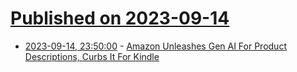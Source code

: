 # [Published on 2023-09-14](index.md)

* [2023-09-14, 23:50:00](https://slashdot.org/story/23/09/14/2149255/amazon-unleashes-gen-ai-for-product-descriptions-curbs-it-for-kindle?utm_source=rss1.0mainlinkanon&utm_medium=feed) - [Amazon Unleashes Gen AI For Product Descriptions, Curbs It For Kindle](https://slashdot.org/story/23/09/14/2149255/amazon-unleashes-gen-ai-for-product-descriptions-curbs-it-for-kindle?utm_source=rss1.0mainlinkanon&utm_medium=feed)
